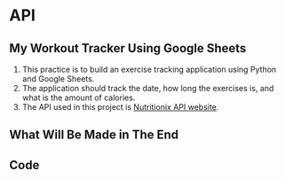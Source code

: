 # API

## My Workout Tracker Using Google Sheets

1. This practice is to build an exercise tracking application using Python and Google Sheets.
2. The application should track the date, how long the exercises is, and what is the amount of calories.
3. The API used in this project is [Nutritionix API website](https://www.nutritionix.com/business/api).

## What Will Be Made in The End


## Code
